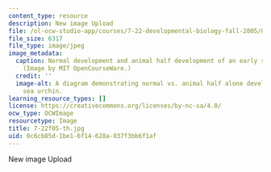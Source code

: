 ```yaml
---
content_type: resource
description: New image Upload
file: /ol-ocw-studio-app/courses/7-22-developmental-biology-fall-2005/0c6cb85d1be16f14628a037f3bb6f1af_7-22f05-th.jpg
file_size: 6317
file_type: image/jpeg
image_metadata:
  caption: Normal development and animal half development of an early sea urchin embryo.
    (Image by MIT OpenCourseWare.)
  credit: ''
  image-alt: A diagram demonstrating normal vs. animal half alone development of a
    sea urchin.
learning_resource_types: []
license: https://creativecommons.org/licenses/by-nc-sa/4.0/
ocw_type: OCWImage
resourcetype: Image
title: 7-22f05-th.jpg
uid: 0c6cb85d-1be1-6f14-628a-037f3bb6f1af
---
```

New image Upload